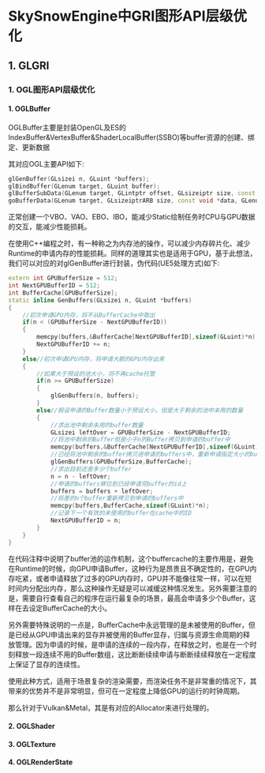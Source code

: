 # SkySnowEngine中GRI图形API层级优化

## 1. GLGRI

### 1. OGL图形API层级优化

#### 1. OGLBuffer

OGLBuffer主要是封装OpenGL及ES的IndexBuffer&VertexBuffer&ShaderLocalBuffer(SSBO)等buffer资源的创建、绑定、更新数据

其对应OGL主要API如下:

```c++
glGenBuffer(GLsizei n, GLuint *buffers);
glBindBuffer(GLenum target, GLuint buffer);
glBufferSubData(GLenum target, GLintptr offset, GLsizeiptr size, const GLvoid* data);
goBufferData(GLenum target, GLsizeiptrARB size, const void *data, GLenum usage);
```

正常创建一个VBO、VAO、EBO、IBO，能减少Static绘制任务时CPU与GPU数据的交互，能减少性能损耗。

在使用C++编程之时，有一种称之为内存池的操作，可以减少内存碎片化、减少Runtime的申请内存的性能损耗。同样的道理其实也是适用于GPU，基于此想法，我们可以对应的对glGenBuffer进行封装，伪代码(UE5处理方式)如下:

```c++
extern int GPUBufferSize = 512;
int NextGPUBufferID = 512;
int BufferCache[GPUBufferSize];
static inline GenBuffers(GLsizei n, GLuint *buffers)
{
    //初次申请GPU内存，将不从BufferCache中取出
    if(n < (GPUBufferSize - NextGPUBufferID))
    {
        memcpy(buffers,&BufferCache[NextGPUBufferID],sizeof(GLuint)*n);
        NextGPUBufferID += n;
    }
    else//初次申请GPU内存，将申请大额的GPU内存出来
    {
        //如果大于预设的池大小，将不再cache托管
        if(n >= GPUBufferSize)
        {
            glGenBuffers(n, buffers);
        }
        else//假设申请的Buffer数量小于预设大小，但是大于剩余的池中未用的数量
        {
            //求出池中剩余未用的buffer数量
            GLsizei leftOver = GPUBufferSize - NextGPUBufferID;
            //将池中剩余的Buffer但是小于n的Buffer拷贝到申请的buffer中
            memcpy(buffers,&BufferCache[NextGPUBufferID],sizeof(GLuint)*leftOver);
            //已经将池中剩余的buffer拷贝进申请的buffers中，重新申请指定大小的buffer
            glGenBuffers(GPUBufferSize,BufferCache);
            //求出目前还差多少个buffer
            n = n - leftOver;
            //申请的buffers移位到已经申请完buffer的id上
            buffers = buffers + leftOver;
            //将差的n个buffer重新拷贝到申请的buffers中
            memcpy(buffers,BufferCache,sizeof(GLuint)*n);
            //记录下一个有效的未使用的buffer在cache中的ID
            NextGPUBufferID = n;
        }
    }
}
```

在代码注释中说明了buffer池的运作机制，这个buffercache的主要作用是，避免在Runtime的时候，向GPU申请Buffer，这种行为是昂贵且不确定性的，在GPU内存吃紧，或者申请释放了过多的GPU内存时，GPU并不能像往常一样，可以在短时间内分配出内存，那么这种操作无疑是可以减缓这种情况发生。另外需要注意的是，需要自行查看自己的程序在运行最复杂的场景，最高会申请多少个Buffer，这样在去设定BufferCache的大小。

另外需要特殊说明的一点是，BufferCache中永远管理的是未被使用的Buffer，但是已经从GPU申请出来的显存并被使用的Buffer显存，归属与资源生命周期的释放管理。因为申请的时候，是申请的连续的一段内存，在释放之时，也是在一个时刻释放一段连续不用的Buffer数组，这比断断续续申请与断断续续释放在一定程度上保证了显存的连续性。

使用此种方式，适用于场景复杂的渲染需要，而渲染任务不是非常重的情况下，其带来的优势并不是非常明显，但可在一定程度上降低GPU的运行的时钟周期。

那么针对于Vulkan&Metal，其是有对应的Allocator来进行处理的。



#### 2. OGLShader

#### 3. OGLTexture

#### 4. OGLRenderState

